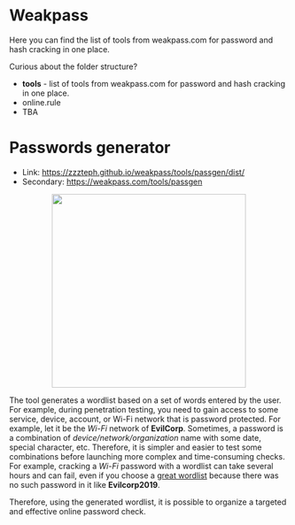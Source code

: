 # Weakpass

Here you can find the list of tools from weakpass.com for password and hash cracking in one place.

Curious about the folder structure?

- **tools** - list of tools from weakpass.com for password and hash cracking in one place.
- online.rule
- TBA


# Passwords generator
- Link: https://zzzteph.github.io/weakpass/tools/passgen/dist/
- Secondary: https://weakpass.com/tools/passgen

<p align="center">
  <img src="https://github.com/zzzteph/weakpass/blob/main/tools/passgen/sample.png?raw=true"  height="350">
</p>

The tool generates a wordlist based on a set of words entered by the user.
For example, during penetration testing, you need to gain access to some service, device, account, or Wi-Fi network that is password protected. For example, let it be the _Wi-Fi_ network of **EvilCorp**. Sometimes, a password is a combination of _device/network/organization_ name with some date, special character, etc. Therefore, it is simpler and easier to test some combinations before launching more complex and time-consuming checks. For example, cracking a _Wi-Fi_ password with a wordlist can take several hours and can fail, even if you choose a [great wordlist](https://weakpass.com/wordlist/1950) because there was no such password in it like **Evilcorp2019**. 

Therefore, using the generated wordlist, it is possible to organize a targeted and effective online password check.
